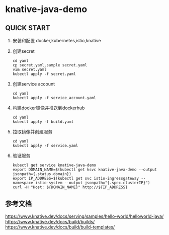 # knative-java-demo

## QUICK START

1. 安装和配置 docker,kubernetes,istio,knative
2. 创建secret 
    ```
    cd yaml
    cp secret.yaml.sample secret.yaml
    vim secret.yaml
    kubectl apply -f secret.yaml
    ```
3. 创建service account
    ```
    cd yaml
    kubectl apply -f service_account.yaml
    ```

4. 构建docker镜像并推送到dockerhub
    ```
    cd yaml
    kubectl apply -f build.yaml
    ```
    
5. 拉取镜像并创建服务
    ```
    cd yaml
    kubectl apply -f service.yaml
    ```

6. 验证服务
    ```
    kubectl get service knative-java-demo
    export DOMAIN_NAME=$(kubectl get ksvc knative-java-demo --output jsonpath={.status.domain})
    export IP_ADDRESS=$(kubectl get svc istio-ingressgateway --namespace istio-system --output jsonpath="{.spec.clusterIP}")
    curl -H "Host: ${DOMAIN_NAME}" http://${IP_ADDRESS}   
    ```

## 参考文档
https://www.knative.dev/docs/serving/samples/hello-world/helloworld-java/
https://www.knative.dev/docs/build/builds/
https://www.knative.dev/docs/build/build-templates/
